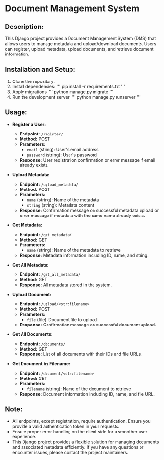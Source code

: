 # Document Management System
## Description:
This Django project provides a Document Management System (DMS) that allows users to manage metadata and upload/download documents. Users can register, upload metadata, upload documents, and retrieve document information.

## Installation and Setup:
1. Clone the repository:
2. Install dependencies:
'''
pip install -r requirements.txt
'''
3. Apply migrations:
'''
python manage.py migrate
'''
4. Run the development server:
'''
python manage.py runserver
'''

## Usage:
- **Register a User:**
  - **Endpoint:** `/register/`
  - **Method:** POST
  - **Parameters:**
    - `email` (string): User's email address
    - `password` (string): User's password
  - **Response:** User registration confirmation or error message if email already exists.

- **Upload Metadata:**
  - **Endpoint:** `/upload_metadata/`
  - **Method:** POST
  - **Parameters:**
    - `name` (string): Name of the metadata
    - `string` (string): Metadata content
  - **Response:** Confirmation message on successful metadata upload or error message if metadata with the same name already exists.

- **Get Metadata:**
  - **Endpoint:** `/get_metadata/`
  - **Method:** GET
  - **Parameters:**
    - `name` (string): Name of the metadata to retrieve
  - **Response:** Metadata information including ID, name, and string.

- **Get All Metadata:**
  - **Endpoint:** `/get_all_metadata/`
  - **Method:** GET
  - **Response:** All metadata stored in the system.

- **Upload Document:**
  - **Endpoint:** `/upload/<str:filename>`
  - **Method:** POST
  - **Parameters:**
    - `file` (file): Document file to upload
  - **Response:** Confirmation message on successful document upload.

- **Get All Documents:**
  - **Endpoint:** `/documents/`
  - **Method:** GET
  - **Response:** List of all documents with their IDs and file URLs.

- **Get Document by Filename:**
  - **Endpoint:** `/document/<str:filename>`
  - **Method:** GET
  - **Parameters:**
    - `filename` (string): Name of the document to retrieve
  - **Response:** Document information including ID, name, and file URL.

## Note:
- All endpoints, except registration, require authentication. Ensure you provide a valid authentication token in your requests.
- Ensure proper error handling on the client side for a smoother user experience.
- This Django project provides a flexible solution for managing documents and associated metadata efficiently. If you have any questions or encounter issues, please contact the project maintainers.